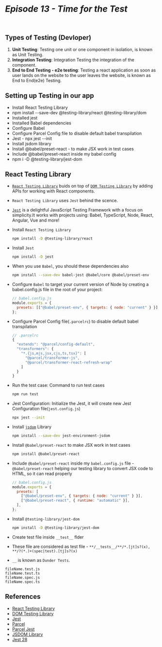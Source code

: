 # _Episode 13 - Time for the Test_

<br/>

## Types of Testing (Devloper)

1. **Unit Testing**: Testing one unit or one component in isolation, is known as Unit Testing.
2. **Integration Testing**: Integration Testing the integration of the component.
3. **End to End Testing - e2e testing**: Testing a react application as soon as user lands on the website to the user leaves the website, is known as End to End(e2e) Testing.

## Setting up Testing in our app

- Install React Testing Library
- npm install --save-dev @testing-library/react @testing-library/dom
- Installed jest
- Installed Babel dependencies
- Configure Babel
- Configure Parcel Config file to disable default babel transpilation
- Jest - npx jest --init
- Install jsdom library
- Install @babel/preset-react - to make JSX work in test cases
- Include @babel/preset-react inside my babel config
- npm i -D @testing-library/jest-dom

## React Testing Library

- [`React Testing Library`](https://testing-library.com/docs/react-testing-library/intro/) buids on top of [`DOM Testing Library`](https://testing-library.com/docs/dom-testing-library/intro) by adding APIs for working with React components.
- `React Testing Library` uses `Jest` behind the scence.
- [`Jest`](https://jestjs.io/) is a delightful JavaScript Testing Framework with a focus on simplicity.It works with projects using: Babel, TypeScript, Node, React, Angular, Vue and more!

- Install `React Testing Library`

  ```sh
  npm install -D @testing-library/react
  ```

- Install `Jest`

  ```sh
  npm install -D jest
  ```

- When you use `Babel`, you should these dependencies also

  ```sh
  npm install --save-dev babel-jest @babel/core @babel/preset-env
  ```

- Configure `Babel` to target your current version of Node by creating a babel.config.js file in the root of your project:

  ```js
  // babel.config.js
  module.exports = {
    presets: [["@babel/preset-env", { targets: { node: "current" } }]],
  };
  ```

- Configure Parcel Config file(`.parcelrc`) to disable default babel transpilation

  ```js
  // .parcelrc
  {
    "extends": "@parcel/config-default",
    "transformers": {
      "*.{js,mjs,jsx,cjs,ts,tsx}": [
        "@parcel/transformer-js",
        "@parcel/transformer-react-refresh-wrap"
      ]
    }
  }
  ```

- Run the test case: Command to run test cases

  ```sh
  npm run test
  ```

- Jest Configuration: Initialize the Jest, it will create new Jest Configuration file(`jest.config.js`)
  ```sh
  npx jest --init
  ```
- Install [`jsdom`](https://testing-library.com/docs/react-testing-library/setup) Library

  ```sh
  npm install --save-dev jest-environment-jsdom
  ```

- Install `@babel/preset-react` to make JSX work in test cases
  ```sh
  npm install @babel/preset-react
  ```
- Include `@babel/preset-react` inside my `babel.config.js` file - `@babel/preset-react` helping our testing library to convert JSX code to HTML, so it can read properly

  ```js
  // babel.config.js
  module.exports = {
    presets: [
      ["@babel/preset-env", { targets: { node: "current" } }],
      ["@babel/preset-react", { runtime: "automatic" }],
    ],
  };
  ```

- Install `@testing-library/jest-dom`

  ```sh
  npm install -D @testing-library/jest-dom
  ```

- Create test file inside `__test__` flder
- These file are considered as test file - `**/__tests__/**/*.[jt]s?(x), **/?(*.)+(spec|test).[tj]s?(x)`

- `__` is known as `Dunder Tests`.

```
fileName.test.js
fileName.test.ts
fileName.spec.js
fileName.spec.ts
```

## References

- [React Testing Library](https://testing-library.com/docs/react-testing-library/intro/)
- [DOM Testing Library](https://testing-library.com/docs/dom-testing-library/intro)
- [Jest](https://jestjs.io/)
- [Parcel](https://parceljs.org/docs/)
- [Parcel Jest](https://parceljs.org/languages/javascript/#babel)
- [JSDOM Library](https://www.npmjs.com/package/jsdom)
- [Jest 28](https://testing-library.com/docs/react-testing-library/setup)

